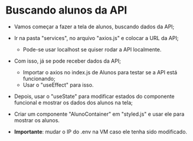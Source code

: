 # Buscando alunos da API

- Vamos começar a fazer a tela de alunos, buscando dados da API;
- Ir na pasta "services", no arquivo "axios.js" e colocar a URL da API;
  - Pode-se usar localhost se quiser rodar a API localmente.
- Com isso, já se pode receber dados da API;
  - Importar o axios no index.js de Alunos para testar se a API está funcionando;
  - Usar o "useEffect" para isso.
- Depois, usar o "useState" para modificar estados do componente funcional e mostrar os dados dos alunos na tela;
- Criar um componente "AlunoContainer" em "styled.js" e usar ele para mostrar os alunos.

- **Importante**: mudar o IP do .env na VM caso ele tenha sido modificado.
